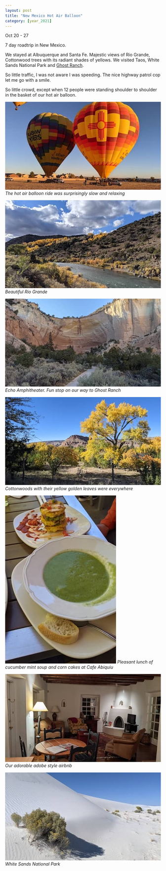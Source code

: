 ```yaml
---
layout: post
title: "New Mexico Hot Air Balloon"
category: [year_2021]
---
```

Oct 20 - 27

7 day roadtrip in New Mexico. 

We stayed at Albuquerque and Santa Fe. Majestic views of Rio Grande, Cottonwood trees with its radiant shades of yellows. We visited Taos, White Sands National Park and [Ghost Ranch](https://en.wikipedia.org/wiki/Ghost_Ranch).

So little traffic, I was not aware I was speeding. The nice highway patrol cop let me go with a smile.

So little crowd, except when 12 people were standing shoulder to shoulder in the basket of our hot air balloon.  

![](images/nm7.jpg)
_The hot air balloon ride was surprisingly slow and relaxing_

![](images/nm1.jpg)
_Beautiful Rio Grande_

![](images/nm2.jpg)
_Echo Amphitheater. Fun stop on our way to Ghost Ranch_

![](images/nm3.jpg)
_Cottonwoods with their yellow golden leaves were everywhere_

![](images/nm4.jpg)
_Pleasant lunch of cucumber mint soup and corn cakes at Cafe Abiquiu_

![](images/nm5.jpg)
_Our adorable adobe style airbnb_

![](images/nm6.jpg)
_White Sands National Park_

